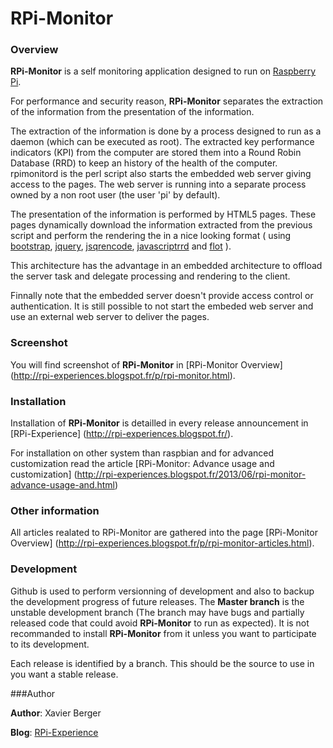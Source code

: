 # RPi-Monitor

### Overview

**RPi-Monitor** is a self monitoring application designed to run on [Raspberry Pi](http://raspberrypi.org).

For performance and security reason, **RPi-Monitor** separates the extraction of the information from the
presentation of the information.

The extraction of the information is done by a process designed to run as a daemon (which can be executed as root).
The extracted key performance indicators (KPI) from the computer are stored them into a Round Robin Database (RRD)
to keep an history of the health of the computer. rpimonitord is the perl script also starts the embedded web
server giving access to the pages. The web server is running into a separate process owned by a non root user
(the user 'pi' by default).

The presentation of the information is performed by HTML5 pages. These pages dynamically download the
information extracted from the previous script and perform the rendering the in a nice looking format
( using [bootstrap](http://twitter.github.io/bootstrap/), [jquery](http://jquery.com/),
[jsqrencode](https://code.google.com/p/jsqrencode/), [javascriptrrd](http://javascriptrrd.sourceforge.net/) and 
[flot](http://www.flotcharts.org/) ).

This architecture has the advantage in an embedded architecture to offload the server task and delegate
processing and rendering to the client.

Finnally note that the embedded server doesn't provide access control or authentication. It is still possible
to not start the embeded web server and use an external web server to deliver the pages.

### Screenshot

You will find screenshot of **RPi-Monitor** in [RPi-Monitor Overview]
(http://rpi-experiences.blogspot.fr/p/rpi-monitor.html).

### Installation

Installation of **RPi-Monitor** is detailled in every release announcement in [RPi-Experience]
(http://rpi-experiences.blogspot.fr/).

For installation on other system than raspbian and for advanced customization read the article [RPi-Monitor: Advance usage and customization] (http://rpi-experiences.blogspot.fr/2013/06/rpi-monitor-advance-usage-and.html)

### Other information

All articles realated to RPi-Monitor are gathered into the page [RPi-Monitor Overview]
(http://rpi-experiences.blogspot.fr/p/rpi-monitor-articles.html).

### Development

Github is used to perform versionning of development and also to backup the development progress of future releases.
The **Master branch** is the unstable development branch (The branch may have bugs and partially released
code that could avoid **RPi-Monitor** to run as expected). It is not recommanded to install **RPi-Monitor** from
it unless you want to participate to its development.

Each release is identified by a branch. This should be the source to use in you want a stable release.

###Author

**Author**: Xavier Berger

**Blog**: [RPi-Experience](http://rpi-experiences.blogspot.fr/)

